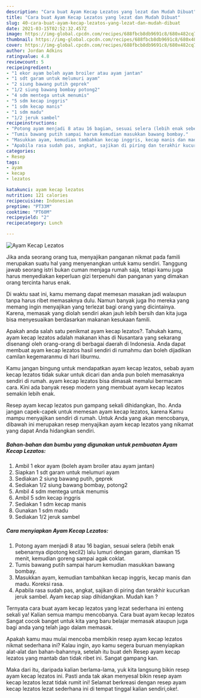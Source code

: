 ```yaml
---
description: "Cara buat Ayam Kecap Lezatos yang lezat dan Mudah Dibuat"
title: "Cara buat Ayam Kecap Lezatos yang lezat dan Mudah Dibuat"
slug: 40-cara-buat-ayam-kecap-lezatos-yang-lezat-dan-mudah-dibuat
date: 2021-03-15T02:52:32.457Z
image: https://img-global.cpcdn.com/recipes/688fbcb8db9691c8/680x482cq70/ayam-kecap-lezatos-foto-resep-utama.jpg
thumbnail: https://img-global.cpcdn.com/recipes/688fbcb8db9691c8/680x482cq70/ayam-kecap-lezatos-foto-resep-utama.jpg
cover: https://img-global.cpcdn.com/recipes/688fbcb8db9691c8/680x482cq70/ayam-kecap-lezatos-foto-resep-utama.jpg
author: Jordan Adkins
ratingvalue: 4.8
reviewcount: 5
recipeingredient:
- "1 ekor ayam boleh ayam broiler atau ayam jantan"
- "1 sdt garam untuk melumuri ayam"
- "2 siung bawang putih geprek"
- "1/2 siung bawang bombay potong2"
- "4 sdm mentega untuk menumis"
- "5 sdm kecap inggris"
- "1 sdm kecap manis"
- "1 sdm madu"
- "1/2 jeruk sambel"
recipeinstructions:
- "Potong ayam menjadi 8 atau 16 bagian, sesuai selera (lebih enak sebenarnya dipotong kecil2) lalu lumuri dengan garam, diamkan 15 menit, kemudian goreng sampai agak coklat."
- "Tumis bawang putih sampai harum kemudian masukkan bawang bombay."
- "Masukkan ayam, kemudian tambahkan kecap inggris, kecap manis dan madu. Koreksi rasa."
- "Apabila rasa sudah pas, angkat, sajikan di piring dan terakhir kucurkan jeruk sambel. Ayam kecap siap dihidangkan. Mudah kan ?"
categories:
- Resep
tags:
- ayam
- kecap
- lezatos

katakunci: ayam kecap lezatos 
nutrition: 121 calories
recipecuisine: Indonesian
preptime: "PT33M"
cooktime: "PT60M"
recipeyield: "2"
recipecategory: Lunch

---
```



![Ayam Kecap Lezatos](https://img-global.cpcdn.com/recipes/688fbcb8db9691c8/680x482cq70/ayam-kecap-lezatos-foto-resep-utama.jpg)

Jika anda seorang orang tua, menyajikan panganan nikmat pada famili merupakan suatu hal yang menyenangkan untuk kamu sendiri. Tanggung jawab seorang istri bukan cuman menjaga rumah saja, tetapi kamu juga harus menyediakan keperluan gizi terpenuhi dan panganan yang dimakan orang tercinta harus enak.

Di waktu  saat ini, kamu memang dapat memesan masakan jadi walaupun tanpa harus ribet memasaknya dulu. Namun banyak juga lho mereka yang memang ingin menyajikan yang terlezat bagi orang yang dicintainya. Karena, memasak yang diolah sendiri akan jauh lebih bersih dan kita juga bisa menyesuaikan berdasarkan makanan kesukaan famili. 



Apakah anda salah satu penikmat ayam kecap lezatos?. Tahukah kamu, ayam kecap lezatos adalah makanan khas di Nusantara yang sekarang disenangi oleh orang-orang di berbagai daerah di Indonesia. Anda dapat membuat ayam kecap lezatos hasil sendiri di rumahmu dan boleh dijadikan camilan kegemaranmu di hari liburmu.

Kamu jangan bingung untuk mendapatkan ayam kecap lezatos, sebab ayam kecap lezatos tidak sukar untuk dicari dan anda pun boleh memasaknya sendiri di rumah. ayam kecap lezatos bisa dimasak memalui bermacam cara. Kini ada banyak resep modern yang membuat ayam kecap lezatos semakin lebih enak.

Resep ayam kecap lezatos pun gampang sekali dihidangkan, lho. Anda jangan capek-capek untuk memesan ayam kecap lezatos, karena Kamu mampu menyajikan sendiri di rumah. Untuk Anda yang akan mencobanya, dibawah ini merupakan resep menyajikan ayam kecap lezatos yang nikamat yang dapat Anda hidangkan sendiri.

<!--inarticleads1-->

##### Bahan-bahan dan bumbu yang digunakan untuk pembuatan Ayam Kecap Lezatos:

1. Ambil 1 ekor ayam (boleh ayam broiler atau ayam jantan)
1. Siapkan 1 sdt garam untuk melumuri ayam
1. Sediakan 2 siung bawang putih, geprek
1. Sediakan 1/2 siung bawang bombay, potong2
1. Ambil 4 sdm mentega untuk menumis
1. Ambil 5 sdm kecap inggris
1. Sediakan 1 sdm kecap manis
1. Gunakan 1 sdm madu
1. Sediakan 1/2 jeruk sambel




<!--inarticleads2-->

##### Cara menyiapkan Ayam Kecap Lezatos:

1. Potong ayam menjadi 8 atau 16 bagian, sesuai selera (lebih enak sebenarnya dipotong kecil2) lalu lumuri dengan garam, diamkan 15 menit, kemudian goreng sampai agak coklat.
1. Tumis bawang putih sampai harum kemudian masukkan bawang bombay.
1. Masukkan ayam, kemudian tambahkan kecap inggris, kecap manis dan madu. Koreksi rasa.
1. Apabila rasa sudah pas, angkat, sajikan di piring dan terakhir kucurkan jeruk sambel. Ayam kecap siap dihidangkan. Mudah kan ?




Ternyata cara buat ayam kecap lezatos yang lezat sederhana ini enteng sekali ya! Kalian semua mampu mencobanya. Cara buat ayam kecap lezatos Sangat cocok banget untuk kita yang baru belajar memasak ataupun juga bagi anda yang telah jago dalam memasak.

Apakah kamu mau mulai mencoba membikin resep ayam kecap lezatos nikmat sederhana ini? Kalau ingin, ayo kamu segera buruan menyiapkan alat-alat dan bahan-bahannya, setelah itu buat deh Resep ayam kecap lezatos yang mantab dan tidak ribet ini. Sangat gampang kan. 

Maka dari itu, daripada kalian berlama-lama, yuk kita langsung bikin resep ayam kecap lezatos ini. Pasti anda tak akan menyesal bikin resep ayam kecap lezatos lezat tidak rumit ini! Selamat berkreasi dengan resep ayam kecap lezatos lezat sederhana ini di tempat tinggal kalian sendiri,oke!.

